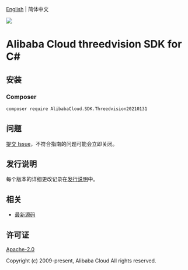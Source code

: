 [English](README.md) | 简体中文

![](https://aliyunsdk-pages.alicdn.com/icons/AlibabaCloud.svg)

# Alibaba Cloud threedvision SDK for C#

## 安装

### Composer

```bash
composer require AlibabaCloud.SDK.Threedvision20210131
```

## 问题

[提交 Issue](https://github.com/aliyun/alibabacloud-csharp-sdk/issues/new)，不符合指南的问题可能会立即关闭。

## 发行说明

每个版本的详细更改记录在[发行说明](./ChangeLog.md)中。

## 相关

* [最新源码](https://github.com/aliyun/alibabacloud-csharp-sdk/)

## 许可证

[Apache-2.0](http://www.apache.org/licenses/LICENSE-2.0)

Copyright (c) 2009-present, Alibaba Cloud All rights reserved.
